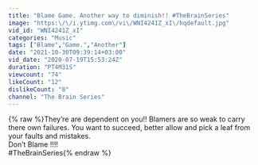 ```yaml
---
title: "Blame Game. Another way to diminish!! #TheBrainSeries"
image: "https:\/\/i.ytimg.com\/vi\/WNI4241Z_xI\/hqdefault.jpg"
vid_id: "WNI4241Z_xI"
categories: "Music"
tags: ["Blame","Game.","Another"]
date: "2021-10-30T09:39:14+03:00"
vid_date: "2020-07-19T15:53:24Z"
duration: "PT4M31S"
viewcount: "74"
likeCount: "12"
dislikeCount: "0"
channel: "The Brain Series"
---
```

{% raw %}They’re are dependent on you!! Blamers are so weak to carry there own failures. You want to succeed, better allow and pick a leaf from your faults and mistakes.<br />Don’t Blame !!!!<br />#TheBrainSeries{% endraw %}
